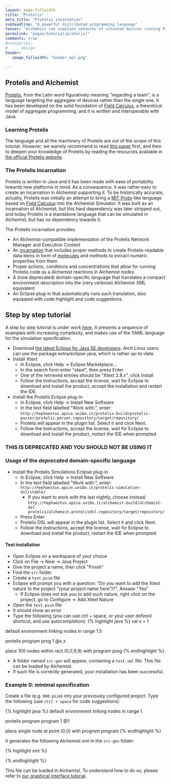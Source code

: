 ```yaml
---
layout: page-fullwidth
title: "Protelis"
meta_title: "Protelis incarnation"
subheadline: "A powerful distributed programming language"
teaser: "Alchemist can simulate networks of situated devices running Protelis programs."
permalink: "pages/tutorial/protelis/"
comments: true
#categories:
#    - design
header:
   image_fullwidth: "header_mol.png"

---
```



## Protelis and Alchemist
[Protelis][Protelis], from the Latin word figuratively meaning "regarding a team", is a language targeting the aggregate of devices rather than the single one.
It has been developed on the solid foundation of [Field Calculus][Field Calculus], a theoretical model of aggregate programming, and it is written and interoperable with Java.

### Learning Protelis
The language and all the machinery of Protelis are out of the scope of this tutorial. However, we warmly recommend to read [this paper][protelis paper] first, and then to deepen your knowledge of Protelis by reading the resources available in [the official Protelis website][Protelis].

### The Protelis Incarnation
Protelis is written in Java and it has been made with ease of portability towards new platforms in mind.
As a consequence, it was rather easy to create an incarnation in Alchemist supporting it.
To be historically accurate, actually, Protelis was initially an attempt to bring a [MIT Proto][Proto]-like language based on [Field Calculus][Field Calculus] into the Alchemist Simulator.
It was built as an incarnation of Alchemist, but this hard dependency was later stripped out, and today Protelis is a standalone language that can be simulated in Alchemist, but has no dependency towards it.

The Protelis incarnation provides:

* An Alchemist-compatible implementation of the Protelis Network Manager and Execution Context
* An [incarnation][ProtelisIncarnation] that includes proper methods to create Protelis-readable data items in form of [molecules][IMolecule] and methods to extract numeric properties from them
* Proper actions, conditions and concentrations that allow for running Protelis code as a Alchemist reactions in Alchemist nodes
* A (now deprecated) domain-specific language that translates a compact environment description into the (very verbose) Alchemist XML equivalent
* An Eclipse plug-in that automatically runs such translation, also equipped with code highlight and code suggestions.

## Step by step tutorial
A step by step tutorial is under work [here][Protelis tutorial]. It presents a sequence of examples with increasing complexity, and makes use of the YAML language for the simulation specification.

* Download [the latest Eclipse for Java SE developers][eclipse]. Arch Linux users can use the package extra/eclipse-java, which is rather up-to-date.
* Install Xtext
	* In Eclipse, click Help -> Eclipse Marketplace...
	* In the search form enter "xtext", then press Enter
	* One of the retrieved entries should be "Xtext 2.8.x", click Install
	* Follow the instructions, accept the license, wait for Eclipse to download and install the product, accept the installation and restart the IDE.
* Install the Protelis Eclipse plug-in
	* In Eclipse, click Help -> Install New Software
	* In the text field labelled "Work with:", enter: ``http://hephaestus.apice.unibo.it/protelis-build/protelis-parser/protelis.parser.repository/target/repository/``
	* Protelis will appear in the plugin list. Select it and click Next.
	* Follow the instructions, accept the license, wait for Eclipse to download and install the product, restart the IDE when prompted

### **THIS IS DEPRECATED AND YOU SHOULD NOT BE USING IT**
### Usage of the *deprecated* domain-specific language

* Install the Protelis Simulations Eclipse plug-in
	* In Eclipse, click Help -> Install New Software
	* In the text field labelled "Work with:", enter: ``http://hephaestus.apice.unibo.it/protelis-simulation-dsl/stable/``
		* If you want to work with the last nightly, choose instead: ``http://hephaestus.apice.unibo.it/alchemist-build/alchemist-dsl-protelis/alchemist.protelisdsl.repository/target/repository/``
	* Press Enter
	* Protelis DSL will appear in the plugin list. Select it and click Next.
	* Follow the instructions, accept the license, wait for Eclipse to download and install the product, restart the IDE when prompted

#### Test installation

* Open Eclipse on a workspace of your choice
* Click on File -> New -> Java Project
* Give the project a name, then click "Finish"
* Find the ``src`` folder
* Create a ``test.psim`` file
* Eclipse will prompt you with a question: "Do you want to add the Xtext nature to the project "(your project name here")?". Answer "Yes"
	* If Eclipse does not ask you to add such nature, right click on the project, go to Configure -> Add Xtext Nature
* Open the ``test.psim`` file
* It should show an error
* Type the following (you can use ctrl + space, or your user defined shortcut, and use autocompletion):
{% highlight java %}
val x = 1

default environment
linking nodes in range 1.5

protelis program prog
1
@x,x

place 100 nodes within rect (0,0,9,9) with program prog
{% endhighlight %}
* A folder named ``src-gen`` will appear, containing a ``test.xml`` file. This file can be loaded by Alchemist.
* If such file is correctly generated, your installation has been successful.

### Example 0: minimal specification

Create a file (e.g. ``000.psim``) into your previously configured project.
Type the following (use ``ctrl + space`` for code suggestions):

{% highlight java %}
default environment
linking nodes in range 1

protelis program program
1
@1

place single node at point (0,0)
with program program
{% endhighlight %}

It generates the following Alchemist xml in the ``src-gen`` folder:

{% highlight xml %}
<?xml version="1.0" encoding="UTF-8"?>
<environment name="environment" type="Continuous2DEnvironment">
	<concentration type="Local"></concentration>
	<position type="Continuous2DEuclidean"></position>
	<linkingrule type="EuclideanDistance" p0="1.0"></linkingrule>
	<random type="MersenneTwister" seed="RANDOM"></random>
	<node name="group_0_node_0" type="ProtelisNode" position="0.0,0.0">
		<content></content>
		<timedistribution name="time_protoprogram_p0" type="DiracComb" p0="0.07309677873766571" p1="1.0"></timedistribution>
		<reaction name="protoprogram_p0" type="Event" p0="NODE" p1="TIMEDIST">
			<action name="act_p0r0c0" type="ProtelisProgram" p0="ENV" p1="NODE" p2="REACTION" p3="RANDOM" p4="1"></action>
		</reaction>
		<timedistribution name="time_protoprogram_p0_send" type="ExponentialTime" p0="Infinity" p1="RANDOM"></timedistribution>
		<reaction name="protoprogram_p0_send" type="ChemicalReaction" p0="NODE" p1="TIMEDIST">
			<condition name="cond_p0r1c0" type="ComputationalRoundComplete" p0="NODE" p1="act_p0r0c0"></condition>
			<action name="act_p0r1c0" type="SendToNeighbor" p0="NODE" p1="act_p0r0c0"></action>
		</reaction>
	</node>
</environment>
{% endhighlight %}

This file can be loaded in Alchemist. To understand how to do so, please refer to [our graphical interface tutorial][gui tutorial].

[eclipse]: https://eclipse.org/downloads/
[Field Calculus]: http://dx.doi.org/10.1007/978-3-642-45364-9_11
[gui tutorial]: {{site.url}}/pages/tutorial/swingui
[IMolecule]: {{site.urldoc}}it/unibo/alchemist/model/interfaces/Molecule.html
[Protelis]: http://protelis.org
[ProtelisIncarnation]: {{site.urldoc}}it/unibo/alchemist/model/ProtelisIncarnation.html
[protelis paper]: http://dx.doi.org/10.1145/2695664.2695913
[Protelis tutorial]: https://github.com/AlchemistSimulator/Protelis-Incarnation-tutorial
[Proto]: http://proto.bbn.com/

[Apache Math 3]: http://commons.apache.org/proper/commons-math/
[create molecule]: {{site.url}}/javadoc/it/unibo/alchemist/model/interfaces/Incarnation.html#createMolecule-java.lang.String-
[DrawShape]: {{site.url}}/javadoc/it/unibo/alchemist/boundary/gui/effects/DrawShape.html
[eccentricity]: https://en.wikipedia.org/wiki/Eccentricity_(mathematics)
[HSB]: https://en.wikipedia.org/wiki/HSL_and_HSV
[IConcentration]: {{site.url}}/javadoc/it/unibo/alchemist/model/interfaces/IConcentration.html
[Incarnation]: {{site.url}}/javadoc/it/unibo/alchemist/model/interfaces/Incarnation.html
[ISimulation]: {{site.url}}/javadoc/it/unibo/alchemist/core/interfaces/ISimulation.html
[molecule property]: {{site.url}}/javadoc/it/unibo/alchemist/model/interfaces/Incarnation.html#getProperty-it.unibo.alchemist.model.interfaces.INode-it.unibo.alchemist.model.interfaces.IMolecule-java.lang.String-
[NaN]: https://docs.oracle.com/javase/8/docs/api/java/lang/Double.html#NaN
[NumberOfNodesNextToANode]: {{site.url}}/javadoc/it/unibo/alchemist/boundary/monitors/NumberOfNodesNextToANode.html
[observer pattern]: https://en.wikipedia.org/wiki/Observer_pattern
[RGBA]: https://en.wikipedia.org/wiki/RGBA_color_space
[statistic functions]: https://commons.apache.org/proper/commons-math/apidocs/org/apache/commons/math3/stat/descriptive/AbstractStorelessUnivariateStatistic.html
[String]: https://docs.oracle.com/javase/8/docs/api/java/lang/String.html
